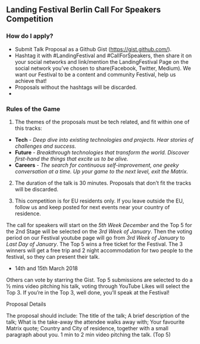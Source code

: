 ## Landing Festival Berlin Call For Speakers Competition

### How do I apply?

- Submit Talk Proposal as a Github Gist (https://gist.github.com/).
- Hashtag it with #LandingFestival and #CallForSpeakers, then share it on your social networks and link/mention the LandingFestival Page on the social network you’ve chosen to share(Facebook, Twitter, Medium). We want our Festival to be a content and community Festival, help us achieve that!
- Proposals without the hashtags will be discarded.
- 

### Rules of the Game

1. The themes of the proposals must be tech related, and fit within one of this tracks:
- __Tech__ - *Deep dive into existing technologies and projects. Hear stories of challenges and success.*
- __Future__ - *Breakthrough technologies that transform the world. Discover first-hand the things that excite us to be alive.*
- __Careers__ - *The search for continuous self-improvement, one geeky conversation at a time. Up your game to the next level, exit the Matrix.*

2. The duration of the talk is 30 minutes. Proposals that don’t fit the tracks will be discarded.

3. This competition is for EU residents only. If you leave outside the EU, follow us and keep posted for next events near your country of residence.



The call for speakers will start on the *5th Week December* and the Top 5 for the 2nd Stage will be selected on the *3rd Week of January*.
Then the voting period on our Festival youtube page will go from *3rd Week of January* to *Last Day of January*.
The Top 5 wins a free ticket for the Festival.
The 3 winners will get a free trip and 2 night accommodation for two people to the festival, so they can present their talk.
 - 14th and 15th March 2018


Others can vote by starring the Gist.
Top 5 submissions are selected to do a ½ mins video pitching his talk, voting through YouTube Likes will select the Top 3.
If you’re in the Top 3, well done, you’ll speak at the Festival!

Proposal Details

The proposal should include:
The title of the talk;
A brief description of the talk;
What is the take-away the attendee walks away with;
Your favourite Matrix quote;
Country and City of residence, together with a small paragraph about you.
1 min to 2 min video pitching the talk. (Top 5)

